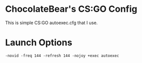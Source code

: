 # ChocolateBear's CS:GO Config
This is simple CS:GO autoexec.cfg that I use.

# Launch Options
```-novid -freq 144 -refresh 144 -nojoy +exec autoexec```
